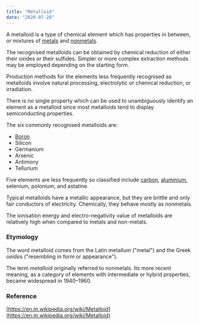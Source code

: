 ```yaml
---
title: "Metalloid"
date: "2020-07-28"
---
```


A metalloid is a type of chemical element which has properties in between, or mixtures of [metals](https://chemistdictionary.com/metal/) and [nonmetals](https://chemistdictionary.com/non-metals/).

The recognised metalloids can be obtained by chemical reduction of either their oxides or their sulfides. Simpler or more complex extraction methods may be employed depending on the starting form.

Production methods for the elements less frequently recognised as metalloids involve natural processing, electrolytic or chemical reduction, or irradiation. 

There is no single property which can be used to unambiguously identify an element as a metalloid since most metalloids tend to display semiconducting properties.

The six commonly recognised metalloids are:

- [Boron](https://chemistdictionary.com/boron/)
- Silicon
- Germanium
- Arsenic
- Antimony
- Tellurium

Five elements are less frequently so classified include [carbon](https://chemistdictionary.com/carbon/), [aluminium](https://chemistdictionary.com/aluminium/), selenium, polonium, and astatine. 

Typical metalloids have a metallic appearance, but they are brittle and only fair conductors of electricity. Chemically, they behave mostly as nonmetals. 

The ionisation energy and electro-negativity value of metalloids are relatively high when compared to metals and non-metals.

### Etymology

The word metalloid comes from the Latin metallum ("metal") and the Greek _oeides_ ("resembling in form or appearance").

The term _metalloid_ originally referred to nonmetals. Its more recent meaning, as a category of elements with intermediate or hybrid properties, became widespread in 1940–1960. 

### Reference

[https://en.m.wikipedia.org/wiki/Metalloid](https://en.m.wikipedia.org/wiki/Metalloid)
